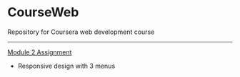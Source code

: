 # CourseWeb
Repository for Coursera web development course

***

[Module 2 Assignment](https://koalahuang.github.io/CourseWeb/mod2_solution/)

* Responsive design with 3 menus